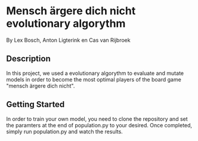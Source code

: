 # Mensch ärgere dich nicht evolutionary algorythm

By Lex Bosch, Anton Ligterink en Cas van Rijbroek

## Description

In this project, we used a evolutionary algorythm to evaluate and mutate models in order to become the most optimal players of the board game "mensch ärgere dich nicht".

## Getting Started
In order to train your own model, you need to clone the repository and set the paramters at the end of population.py to your desired. Once completed, simply run population.py and watch the results.
